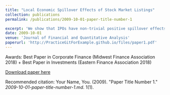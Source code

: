 ```yaml
---
title: "Local Economic Spillover Effects of Stock Market Listings"
collection: publications
permalink: /publications/2009-10-01-paper-title-number-1

excerpt: 'We show that IPOs have non-trivial positive spillover effects on local labor markets, business environments, consumer spending, real estate, and migration. We mitigate endogeneity concerns about unobserved heterogeneity with restrictive geographic fixed effects coupled with a matching procedure. We show that it is the listing decision, which encompasses both a wealth and liquidity shock, that induces economic spillovers. Conditional on an IPO occurring, we estimate that an additional $10 million in IPO proceeds is associated with an extra 41 jobs and 0.7 new establishments locally.'
date: 2009-10-01
venue: 'Journal of Financial and Quantitative Analysis'
paperurl: 'http://PracticeGitForExample.github.io/files/paper1.pdf'
---
```

Awards: Best Paper in Corporate Finance (Midwest Finance Association 2018) +  Best Paper in Investments (Eastern Finance Association 2018)

[Download paper here](http://PracticeGitForExample.github.io/files/paper1.pdf)

Recommended citation: Your Name, You. (2009). "Paper Title Number 1." <i>2009-10-01-paper-title-number-1.md</i>. 1(1).
